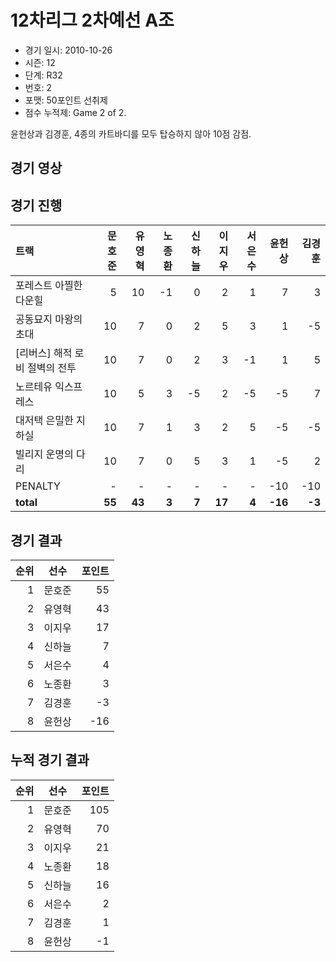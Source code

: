 # 12차리그 2차예선 A조

- 경기 일시: 2010-10-26
- 시즌: 12
- 단계: R32
- 번호: 2
- 포맷: 50포인트 선취제
- 점수 누적제: Game 2 of 2.



윤헌상과 김경훈, 4종의 카트바디를 모두 탑승하지 않아 10점 감점.

## 경기 영상
## 경기 진행

| 트랙 | 문호준 | 유영혁 | 노종환 | 신하늘 | 이지우 | 서은수 | 윤헌상 | 김경훈 |
|:---|---:|---:|---:|---:|---:|---:|---:|---:|
| 포레스트 아찔한 다운힐 | 5 | 10 | -1 | 0 | 2 | 1 | 7 | 3 |
| 공동묘지 마왕의 초대 | 10 | 7 | 0 | 2 | 5 | 3 | 1 | -5 |
| [리버스] 해적 로비 절벽의 전투 | 10 | 7 | 0 | 2 | 3 | -1 | 1 | 5 |
| 노르테유 익스프레스 | 10 | 5 | 3 | -5 | 2 | -5 | -5 | 7 |
| 대저택 은밀한 지하실 | 10 | 7 | 1 | 3 | 2 | 5 | -5 | -5 |
| 빌리지 운명의 다리 | 10 | 7 | 0 | 5 | 3 | 1 | -5 | 2 |
| PENALTY | - | - | - | - | - | - | -10 | -10 |
| __total__ | __55__ | __43__ | __3__ | __7__ | __17__ | __4__ | __-16__ | __-3__ |




## 경기 결과

| 순위 | 선수 | 포인트 |
|---:|:---:|---:|
| 1 | 문호준 | 55 |
| 2 | 유영혁 | 43 |
| 3 | 이지우 | 17 |
| 4 | 신하늘 | 7 |
| 5 | 서은수 | 4 |
| 6 | 노종환 | 3 |
| 7 | 김경훈 | -3 |
| 8 | 윤헌상 | -16 |

## 누적 경기 결과

| 순위 | 선수 | 포인트 |
|---:|:---:|---:|
| 1 | 문호준 | 105 |
| 2 | 유영혁 | 70 |
| 3 | 이지우 | 21 |
| 4 | 노종환 | 18 |
| 5 | 신하늘 | 16 |
| 6 | 서은수 | 2 |
| 7 | 김경훈 | 1 |
| 8 | 윤헌상 | -1 |

